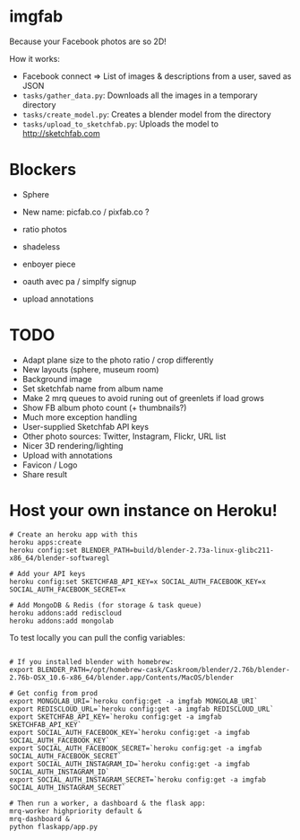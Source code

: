 imgfab
======

Because your Facebook photos are so 2D!

How it works:

 - Facebook connect => List of images & descriptions from a user, saved as JSON
 - `tasks/gather_data.py`: Downloads all the images in a temporary directory
 - `tasks/create_model.py`: Creates a blender model from the directory
 - `tasks/upload_to_sketchfab.py`: Uploads the model to http://sketchfab.com


Blockers
========
 - Sphere
 - New name: picfab.co / pixfab.co ?
 - ratio photos
 - shadeless

 - enboyer piece
 - oauth avec pa / simplfy signup
 - upload annotations


TODO
====

 - Adapt plane size to the photo ratio / crop differently
 - New layouts (sphere, museum room)
 - Background image
 - Set sketchfab name from album name
 - Make 2 mrq queues to avoid runing out of greenlets if load grows
 - Show FB album photo count (+ thumbnails?)
 - Much more exception handling
 - User-supplied Sketchfab API keys
 - Other photo sources: Twitter, Instagram, Flickr, URL list
 - Nicer 3D rendering/lighting
 - Upload with annotations
 - Favicon / Logo
 - Share result


Host your own instance on Heroku!
=================================


```
# Create an heroku app with this
heroku apps:create
heroku config:set BLENDER_PATH=build/blender-2.73a-linux-glibc211-x86_64/blender-softwaregl

# Add your API keys
heroku config:set SKETCHFAB_API_KEY=x SOCIAL_AUTH_FACEBOOK_KEY=x SOCIAL_AUTH_FACEBOOK_SECRET=x

# Add MongoDB & Redis (for storage & task queue)
heroku addons:add rediscloud
heroku addons:add mongolab
```

To test locally you can pull the config variables:

```

# If you installed blender with homebrew:
export BLENDER_PATH=/opt/homebrew-cask/Caskroom/blender/2.76b/blender-2.76b-OSX_10.6-x86_64/blender.app/Contents/MacOS/blender

# Get config from prod
export MONGOLAB_URI=`heroku config:get -a imgfab MONGOLAB_URI`
export REDISCLOUD_URL=`heroku config:get -a imgfab REDISCLOUD_URL`
export SKETCHFAB_API_KEY=`heroku config:get -a imgfab SKETCHFAB_API_KEY`
export SOCIAL_AUTH_FACEBOOK_KEY=`heroku config:get -a imgfab SOCIAL_AUTH_FACEBOOK_KEY`
export SOCIAL_AUTH_FACEBOOK_SECRET=`heroku config:get -a imgfab SOCIAL_AUTH_FACEBOOK_SECRET`
export SOCIAL_AUTH_INSTAGRAM_ID=`heroku config:get -a imgfab SOCIAL_AUTH_INSTAGRAM_ID`
export SOCIAL_AUTH_INSTAGRAM_SECRET=`heroku config:get -a imgfab SOCIAL_AUTH_INSTAGRAM_SECRET`

# Then run a worker, a dashboard & the flask app:
mrq-worker highpriority default &
mrq-dashboard &
python flaskapp/app.py
```